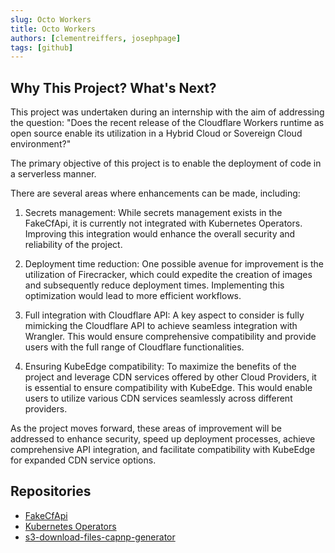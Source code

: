 ```yaml
---
slug: Octo Workers
title: Octo Workers
authors: [clementreiffers, josephpage]
tags: [github]
---
```


## Why This Project? What's Next?

This project was undertaken during an internship with the aim of addressing the question: "Does the recent release of 
the Cloudflare Workers runtime as open source enable its utilization in a Hybrid Cloud or Sovereign Cloud environment?"

The primary objective of this project is to enable the deployment of code in a serverless manner.

There are several areas where enhancements can be made, including:

1. Secrets management: While secrets management exists in the FakeCfApi, it is currently not integrated with Kubernetes 
Operators. Improving this integration would enhance the overall security and reliability of the project.

2. Deployment time reduction: One possible avenue for improvement is the utilization of Firecracker, which could expedite
the creation of images and subsequently reduce deployment times. Implementing this optimization would lead to more efficient 
workflows.

3. Full integration with Cloudflare API: A key aspect to consider is fully mimicking the Cloudflare API to achieve seamless
integration with Wrangler. This would ensure comprehensive compatibility and provide users with the full range of Cloudflare 
functionalities.

4. Ensuring KubeEdge compatibility: To maximize the benefits of the project and leverage CDN services offered by other 
Cloud Providers, it is essential to ensure compatibility with KubeEdge. This would enable users to utilize various CDN 
services seamlessly across different providers.

As the project moves forward, these areas of improvement will be addressed to enhance security, speed up deployment 
processes, achieve comprehensive API integration, and facilitate compatibility with KubeEdge for expanded CDN service 
options.

## Repositories

- [FakeCfApi](https://github.com/clementreiffers/cf-workers-kubernetes-arch)
- [Kubernetes Operators](https://github.com/clementreiffers/cf-workers-kubernetes-arch)
- [s3-download-files-capnp-generator](https://github.com/clementreiffers/s3-download-files-capnp-generator/)
